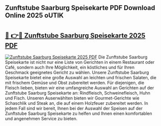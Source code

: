 ## Zunftstube Saarburg Speisekarte PDF Download Online 2025 oUTlK

# <h2><a href="http://gc92a9.nevu.top/?p=Zunftstube+Saarburg+Speisekarte">🔗 👉🔴 Zunftstube Saarburg Speisekarte 2025 PDF</a></h2>

[![Zunftstube Saarburg Speisekarte 2025 PDF](https://i.imgur.com/dBaPXMq.png)](http://gc92a9.nevu.top/?p=Zunftstube+Saarburg+Speisekarte)
Die Zunftstube Saarburg Speisekarte ist nicht nur eine Liste von Gerichten in einem Restaurant oder Café, sondern auch Ihre Möglichkeit, ein köstliches und für Ihren Geschmack geeignetes Gericht zu wählen. Unsere Zunftstube Saarburg Speisekarte bietet eine große Auswahl an leichten und frischen Salaten, die mit frischem Gemüse und Obst zubereitet werden. Für diejenigen, die Fleisch lieben, bieten wir eine umfangreiche Auswahl an Gerichten auf der Zunftstube Saarburg Speisekarte an: Rindfleisch, Schweinefleisch, Huhn und Fisch. Unseren Auserwählten bieten wir Gourmet-Gerichte wie Schaschlik und Steak an, die auf einem Holzfeuer zubereitet werden. In jedem Fall sind wir bereit, Ihnen bei der Auswahl der Speisen auf der Zunftstube Saarburg Speisekarte zu helfen und Ihnen einen komfortablen und angenehmen Service zu bieten.
